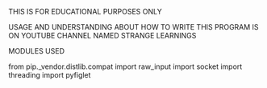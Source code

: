 THIS IS FOR EDUCATIONAL PURPOSES ONLY

USAGE AND UNDERSTANDING ABOUT HOW TO WRITE THIS PROGRAM IS ON YOUTUBE CHANNEL NAMED STRANGE LEARNINGS

MODULES USED

from pip._vendor.distlib.compat import raw_input
import socket
import threading
import pyfiglet

